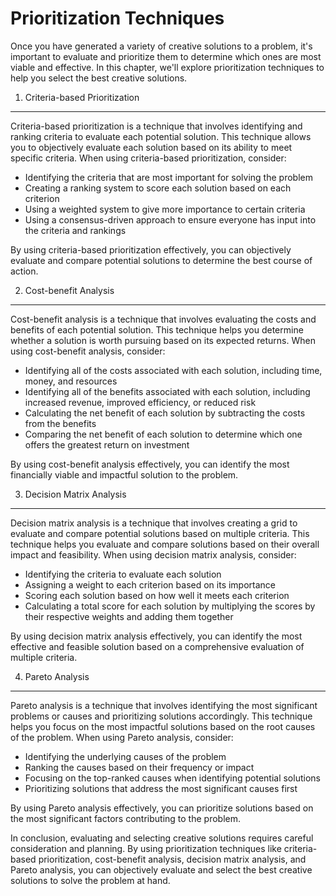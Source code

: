 Prioritization Techniques
================================================================================

Once you have generated a variety of creative solutions to a problem, it's important to evaluate and prioritize them to determine which ones are most viable and effective. In this chapter, we'll explore prioritization techniques to help you select the best creative solutions.

1. Criteria-based Prioritization
--------------------------------

Criteria-based prioritization is a technique that involves identifying and ranking criteria to evaluate each potential solution. This technique allows you to objectively evaluate each solution based on its ability to meet specific criteria. When using criteria-based prioritization, consider:

* Identifying the criteria that are most important for solving the problem
* Creating a ranking system to score each solution based on each criterion
* Using a weighted system to give more importance to certain criteria
* Using a consensus-driven approach to ensure everyone has input into the criteria and rankings

By using criteria-based prioritization effectively, you can objectively evaluate and compare potential solutions to determine the best course of action.

2. Cost-benefit Analysis
------------------------

Cost-benefit analysis is a technique that involves evaluating the costs and benefits of each potential solution. This technique helps you determine whether a solution is worth pursuing based on its expected returns. When using cost-benefit analysis, consider:

* Identifying all of the costs associated with each solution, including time, money, and resources
* Identifying all of the benefits associated with each solution, including increased revenue, improved efficiency, or reduced risk
* Calculating the net benefit of each solution by subtracting the costs from the benefits
* Comparing the net benefit of each solution to determine which one offers the greatest return on investment

By using cost-benefit analysis effectively, you can identify the most financially viable and impactful solution to the problem.

3. Decision Matrix Analysis
---------------------------

Decision matrix analysis is a technique that involves creating a grid to evaluate and compare potential solutions based on multiple criteria. This technique helps you evaluate and compare solutions based on their overall impact and feasibility. When using decision matrix analysis, consider:

* Identifying the criteria to evaluate each solution
* Assigning a weight to each criterion based on its importance
* Scoring each solution based on how well it meets each criterion
* Calculating a total score for each solution by multiplying the scores by their respective weights and adding them together

By using decision matrix analysis effectively, you can identify the most effective and feasible solution based on a comprehensive evaluation of multiple criteria.

4. Pareto Analysis
------------------

Pareto analysis is a technique that involves identifying the most significant problems or causes and prioritizing solutions accordingly. This technique helps you focus on the most impactful solutions based on the root causes of the problem. When using Pareto analysis, consider:

* Identifying the underlying causes of the problem
* Ranking the causes based on their frequency or impact
* Focusing on the top-ranked causes when identifying potential solutions
* Prioritizing solutions that address the most significant causes first

By using Pareto analysis effectively, you can prioritize solutions based on the most significant factors contributing to the problem.

In conclusion, evaluating and selecting creative solutions requires careful consideration and planning. By using prioritization techniques like criteria-based prioritization, cost-benefit analysis, decision matrix analysis, and Pareto analysis, you can objectively evaluate and select the best creative solutions to solve the problem at hand.


